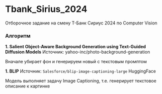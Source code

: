 # Tbank_Sirius_2024
Отборочное задание на смену Т-Банк Сириус 2024 по Computer Vision

### Алгоритм ###

**1. Salient Object-Aware Background Generation using Text-Guided Diffusion Models**
Источник: yahoo-inc/photo-background-generation 

Вначале убирает фон и генерируем новый с текстовым промптом 

**1. BLIP** 
Источник: `Salesforce/blip-image-captioning-large` HuggingFace

Модель выполняет задачу Image Captioning, т.е. генерирует текстовое описание к картинке
